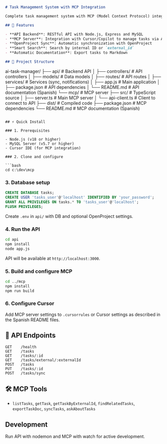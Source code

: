 ```markdown
# Task Management System with MCP Integration

Complete task management system with MCP (Model Context Protocol) integration for Cursor/Copilot.

## 🚀 Features

- **API Backend**: RESTful API with Node.js, Express and MySQL
- **MCP Server**: Integration with Cursor/Copilot to manage tasks via AI
- **OpenProject Sync**: Automatic synchronization with OpenProject
- **Smart Search**: Search by internal ID or `external_id`
- **Automatic Documentation**: Export tasks to Markdown

## 📁 Project Structure

```
ai-task-manager/
├── api/                    # Backend API
│   ├── controllers/        # API controllers
│   ├── models/            # Data models
│   ├── routes/            # API routes
│   ├── services/          # Services (sync, notifications)
│   ├── app.js             # Main application
│   ├── package.json       # API dependencies
│   └── README.md          # API documentation (Spanish)
└── mcp/                   # MCP server
    ├── src/               # TypeScript source
    │   ├── server.ts      # Main MCP server
    │   └── api-client.ts  # Client to connect to API
    ├── dist/              # Compiled code
    ├── package.json       # MCP dependencies
    └── README.md          # MCP documentation (Spanish)
```

## ⚡ Quick Install

### 1. Prerequisites

- Node.js (v18 or higher)
- MySQL Server (v5.7 or higher)
- Cursor IDE (for MCP integration)

### 2. Clone and configure

```bash
cd c:\dev\mcp
```

### 3. Database setup

```sql
CREATE DATABASE tasks;
CREATE USER 'tasks_user'@'localhost' IDENTIFIED BY 'your_password';
GRANT ALL PRIVILEGES ON tasks.* TO 'tasks_user'@'localhost';
FLUSH PRIVILEGES;
```

Create `.env` in `api/` with DB and optional OpenProject settings.

### 4. Run the API

```bash
cd api
npm install
node app.js
```

API will be available at `http://localhost:3000`.

### 5. Build and configure MCP

```bash
cd ../mcp
npm install
npm run build
```

### 6. Configure Cursor

Add MCP server settings to `.cursorrules` or Cursor settings as described in the Spanish README files.

## 🔧 API Endpoints

```
GET    /health
GET    /tasks
GET    /tasks/:id
GET    /tasks/external/:externalId
POST   /tasks
PUT    /tasks/:id
POST   /tasks/sync
```

## 🛠️ MCP Tools

- `listTasks`, `getTask`, `getTaskByExternalId`, `findRelatedTasks`, `exportTaskDoc`, `syncTasks`, `askAboutTasks`

## Development

Run API with nodemon and MCP with watch for active development.
